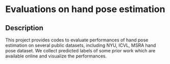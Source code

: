 # Evaluations on hand pose estimation
## Description
This project provides codes to evaluate performances of hand pose estimation on several public datasets, including NYU, ICVL, MSRA hand pose dataset. We collect predicted labels of some prior work which are available online and visualize the performances.

